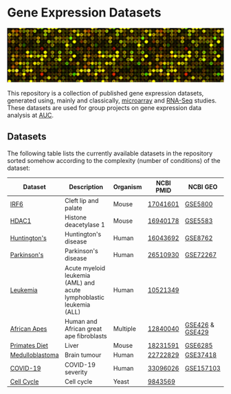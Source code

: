 # Gene Expression Datasets

![DNA](images/microarray.png)

This repository is a collection of published gene expression datasets, generated using, mainly and classically, [microarray](https://en.wikipedia.org/wiki/DNA_microarray) and [RNA-Seq](https://en.wikipedia.org/wiki/RNA-Seq) studies. These datasets are used for group projects on gene expression data analysis at [AUC](https://www.aucegypt.edu/home).

## Datasets
The following table lists the currently available datasets in the repository sorted somehow according to the complexity (number of conditions) of the dataset:

| Dataset | Description | Organism | NCBI PMID | NCBI GEO |
| --- | --- | --- | --- | --- |
| [IRF6](https://github.com/ahmedmoustafa/gene-expression-datasets/tree/main/datasets/irf6) | Cleft lip and palate | Mouse | [17041601](https://pubmed.ncbi.nlm.nih.gov/17041601/) | [GSE5800](https://www.ncbi.nlm.nih.gov/geo/query/acc.cgi?acc=GSE5800) |
| [HDAC1](https://github.com/ahmedmoustafa/gene-expression-datasets/tree/main/datasets/hdac1) | Histone deacetylase 1 | Mouse | [16940178](https://pubmed.ncbi.nlm.nih.gov/16940178/) | [GSE5583](https://www.ncbi.nlm.nih.gov/geo/query/acc.cgi?acc=GSE5583) |
| [Huntington's](https://github.com/ahmedmoustafa/gene-expression-datasets/tree/main/datasets/huntingtons) | Huntington's disease | Human | [16043692](https://pubmed.ncbi.nlm.nih.gov/16043692/) | [GSE8762](https://www.ncbi.nlm.nih.gov/geo/query/acc.cgi?acc=GSE8762) |
| [Parkinson's](https://github.com/ahmedmoustafa/gene-expression-datasets/tree/main/datasets/parkinsons) | Parkinson's disease | Human | [26510930](https://pubmed.ncbi.nlm.nih.gov/26510930/) | [GSE72267](https://www.ncbi.nlm.nih.gov/geo/query/acc.cgi?acc=GSE72267) |
| [Leukemia](https://github.com/ahmedmoustafa/gene-expression-datasets/tree/main/datasets/leukemia) | Acute myeloid leukemia (AML) and acute lymphoblastic leukemia (ALL) | Human | [10521349](https://pubmed.ncbi.nlm.nih.gov/10521349/) | |
| [African Apes](https://github.com/ahmedmoustafa/gene-expression-datasets/tree/main/datasets/african_apes) | Human and African great ape fibroblasts | Multiple | [12840040](https://pubmed.ncbi.nlm.nih.gov/12840040/) | [GSE426](https://www.ncbi.nlm.nih.gov/geo/query/acc.cgi?acc=GSE426) & [GSE429](https://www.ncbi.nlm.nih.gov/geo/query/acc.cgi?acc=GSE429) | 
| [Primates Diet](https://github.com/ahmedmoustafa/gene-expression-datasets/tree/main/datasets/primates_diet) | Liver | Mouse | [18231591](https://pubmed.ncbi.nlm.nih.gov/18231591/) | [GSE6285](https://www.ncbi.nlm.nih.gov/geo/query/acc.cgi?acc=GSE6285) |
| [Medulloblastoma](https://github.com/ahmedmoustafa/gene-expression-datasets/tree/main/datasets/medulloblastoma) | Brain tumour | Human | [22722829](https://pubmed.ncbi.nlm.nih.gov/22722829/) | [GSE37418](https://www.ncbi.nlm.nih.gov/geo/query/acc.cgi?acc=GSE37418) |
| [COVID-19](https://github.com/ahmedmoustafa/gene-expression-datasets/tree/main/datasets/covid19) | COVID-19 severity | Human | [33096026](https://pubmed.ncbi.nlm.nih.gov/33096026/) | [GSE157103](https://www.ncbi.nlm.nih.gov/geo/query/acc.cgi?acc=GSE157103) |
| [Cell Cycle](https://github.com/ahmedmoustafa/gene-expression-datasets/tree/main/datasets/cell_cycle) | Cell cycle | Yeast | [9843569](https://pubmed.ncbi.nlm.nih.gov/9843569/) |  |
